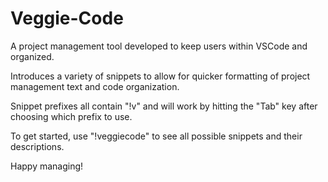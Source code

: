 # Veggie-Code
A project management tool developed to keep users within VSCode and organized.

Introduces a variety of snippets to allow for quicker formatting of project management text and code organization.

Snippet prefixes all contain "!v" and will work by hitting the "Tab" key after choosing which prefix to use.

To get started, use "!veggiecode" to see all possible snippets and their descriptions.

Happy managing!

